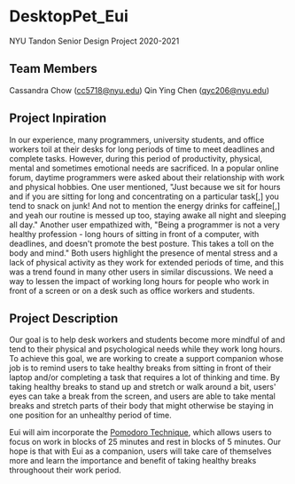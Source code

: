 # DesktopPet_Eui
NYU Tandon Senior Design Project 2020-2021

## Team Members
Cassandra Chow (cc5718@nyu.edu)
Qin Ying Chen (qyc206@nyu.edu)

## Project Inpiration
In our experience, many programmers, university students, and office workers toil at their desks 
for long periods of time to meet deadlines and complete tasks. However, during this period of 
productivity, physical, mental and sometimes emotional needs are sacrificed. In a popular online 
forum, daytime programmers were asked about their relationship with work and physical hobbies. 
One user mentioned, "Just because we sit for hours and if you are sitting for long and concentrating 
on a particular task[,] you tend to snack on junk! And not to mention the energy drinks for 
caffeine[,] and yeah our routine is messed up too, staying awake all night and sleeping all day." 
Another user empathized with, "Being a programmer is not a very healthy profession - long hours of 
sitting in front of a computer, with deadlines, and doesn't promote the best posture. This takes 
a toll on the body and mind." Both users highlight the presence of mental stress and a lack of 
physical activity as they work for extended periods of time, and this was a trend found in many 
other users in similar discussions. We need a way to lessen the impact of working long hours for 
people who work in front of a screen or on a desk such as office workers and students.

## Project Description
Our goal is to help desk workers and students become more mindful of and tend to their physical 
and psychological needs while they work long hours. To achieve this goal, we are working to create 
a support companion whose job is to remind users to take healthy breaks from sitting in front of 
their laptop and/or completing a task that requires a lot of thinking and time. By taking healthy 
breaks to stand up and stretch or walk around a bit, users' eyes can take a break from the screen, 
and users are able to take mental breaks and stretch parts of their body that might otherwise be 
staying in one position for an unhealthy period of time. 

Eui will aim incorporate the [Pomodoro Technique](https://todoist.com/productivity-methods/pomodoro-technique), 
which allows users to focus on work in blocks of 25 minutes and rest in blocks of 5 minutes. Our 
hope is that with Eui as a companion, users will take care of themselves more and learn the 
importance and benefit of taking healthy breaks throughoout their work period. 
